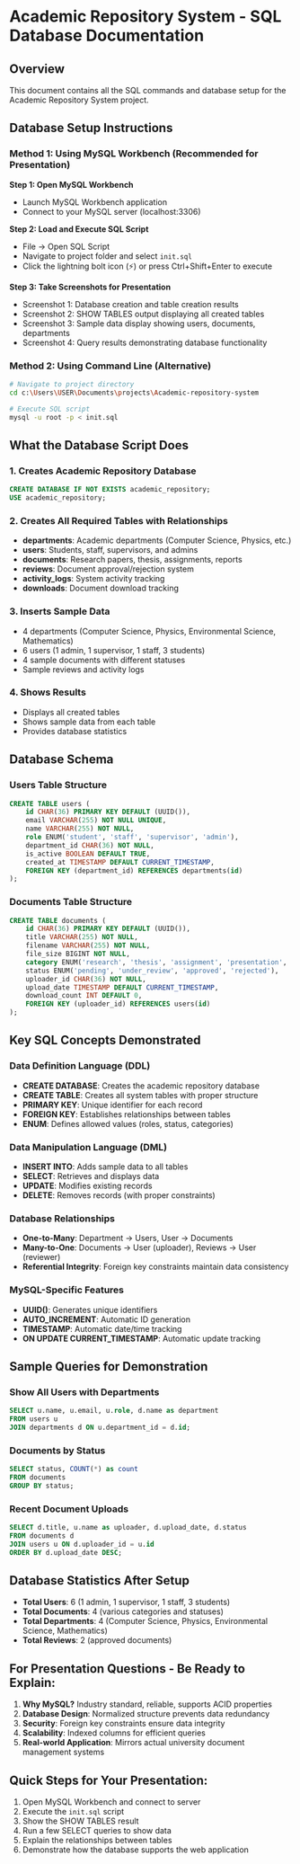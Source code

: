 # Academic Repository System - SQL Database Documentation

## Overview
This document contains all the SQL commands and database setup for the Academic Repository System project.

## Database Setup Instructions

### Method 1: Using MySQL Workbench (Recommended for Presentation)

**Step 1: Open MySQL Workbench**
- Launch MySQL Workbench application
- Connect to your MySQL server (localhost:3306)

**Step 2: Load and Execute SQL Script**
- File → Open SQL Script
- Navigate to project folder and select `init.sql`
- Click the lightning bolt icon (⚡) or press Ctrl+Shift+Enter to execute

**Step 3: Take Screenshots for Presentation**
- Screenshot 1: Database creation and table creation results
- Screenshot 2: SHOW TABLES output displaying all created tables
- Screenshot 3: Sample data display showing users, documents, departments
- Screenshot 4: Query results demonstrating database functionality

### Method 2: Using Command Line (Alternative)
```bash
# Navigate to project directory
cd c:\Users\USER\Documents\projects\Academic-repository-system

# Execute SQL script
mysql -u root -p < init.sql
```

## What the Database Script Does

### 1. Creates Academic Repository Database
```sql
CREATE DATABASE IF NOT EXISTS academic_repository;
USE academic_repository;
```

### 2. Creates All Required Tables with Relationships
- **departments**: Academic departments (Computer Science, Physics, etc.)
- **users**: Students, staff, supervisors, and admins
- **documents**: Research papers, thesis, assignments, reports
- **reviews**: Document approval/rejection system
- **activity_logs**: System activity tracking
- **downloads**: Document download tracking

### 3. Inserts Sample Data
- 4 departments (Computer Science, Physics, Environmental Science, Mathematics)
- 6 users (1 admin, 1 supervisor, 1 staff, 3 students)
- 4 sample documents with different statuses
- Sample reviews and activity logs

### 4. Shows Results
- Displays all created tables
- Shows sample data from each table
- Provides database statistics

## Database Schema

### Users Table Structure
```sql
CREATE TABLE users (
    id CHAR(36) PRIMARY KEY DEFAULT (UUID()),
    email VARCHAR(255) NOT NULL UNIQUE,
    name VARCHAR(255) NOT NULL,
    role ENUM('student', 'staff', 'supervisor', 'admin'),
    department_id CHAR(36) NOT NULL,
    is_active BOOLEAN DEFAULT TRUE,
    created_at TIMESTAMP DEFAULT CURRENT_TIMESTAMP,
    FOREIGN KEY (department_id) REFERENCES departments(id)
);
```

### Documents Table Structure
```sql
CREATE TABLE documents (
    id CHAR(36) PRIMARY KEY DEFAULT (UUID()),
    title VARCHAR(255) NOT NULL,
    filename VARCHAR(255) NOT NULL,
    file_size BIGINT NOT NULL,
    category ENUM('research', 'thesis', 'assignment', 'presentation', 'paper', 'report', 'project', 'other'),
    status ENUM('pending', 'under_review', 'approved', 'rejected'),
    uploader_id CHAR(36) NOT NULL,
    upload_date TIMESTAMP DEFAULT CURRENT_TIMESTAMP,
    download_count INT DEFAULT 0,
    FOREIGN KEY (uploader_id) REFERENCES users(id)
);
```

## Key SQL Concepts Demonstrated

### Data Definition Language (DDL)
- **CREATE DATABASE**: Creates the academic repository database
- **CREATE TABLE**: Creates all system tables with proper structure
- **PRIMARY KEY**: Unique identifier for each record
- **FOREIGN KEY**: Establishes relationships between tables
- **ENUM**: Defines allowed values (roles, status, categories)

### Data Manipulation Language (DML)
- **INSERT INTO**: Adds sample data to all tables
- **SELECT**: Retrieves and displays data
- **UPDATE**: Modifies existing records
- **DELETE**: Removes records (with proper constraints)

### Database Relationships
- **One-to-Many**: Department → Users, User → Documents
- **Many-to-One**: Documents → User (uploader), Reviews → User (reviewer)
- **Referential Integrity**: Foreign key constraints maintain data consistency

### MySQL-Specific Features
- **UUID()**: Generates unique identifiers
- **AUTO_INCREMENT**: Automatic ID generation
- **TIMESTAMP**: Automatic date/time tracking
- **ON UPDATE CURRENT_TIMESTAMP**: Automatic update tracking

## Sample Queries for Demonstration

### Show All Users with Departments
```sql
SELECT u.name, u.email, u.role, d.name as department 
FROM users u 
JOIN departments d ON u.department_id = d.id;
```

### Documents by Status
```sql
SELECT status, COUNT(*) as count 
FROM documents 
GROUP BY status;
```

### Recent Document Uploads
```sql
SELECT d.title, u.name as uploader, d.upload_date, d.status
FROM documents d 
JOIN users u ON d.uploader_id = u.id 
ORDER BY d.upload_date DESC;
```

## Database Statistics After Setup
- **Total Users**: 6 (1 admin, 1 supervisor, 1 staff, 3 students)
- **Total Documents**: 4 (various categories and statuses)
- **Total Departments**: 4 (Computer Science, Physics, Environmental Science, Mathematics)
- **Total Reviews**: 2 (approved documents)

## For Presentation Questions - Be Ready to Explain:
1. **Why MySQL?** Industry standard, reliable, supports ACID properties
2. **Database Design**: Normalized structure prevents data redundancy
3. **Security**: Foreign key constraints ensure data integrity
4. **Scalability**: Indexed columns for efficient queries
5. **Real-world Application**: Mirrors actual university document management systems

## Quick Steps for Your Presentation:
1. Open MySQL Workbench and connect to server
2. Execute the `init.sql` script
3. Show the SHOW TABLES result
4. Run a few SELECT queries to show data
5. Explain the relationships between tables
6. Demonstrate how the database supports the web application
